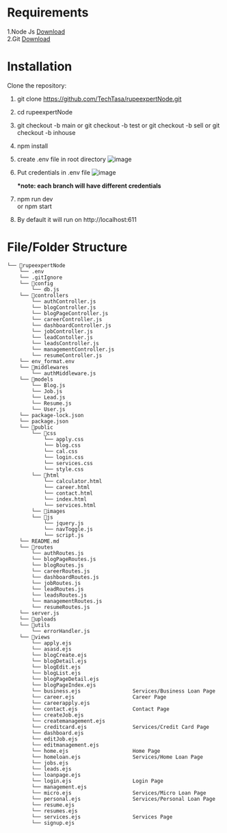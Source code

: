 # Requirements
 1.Node Js <a href="https://nodejs.org/en/download/current">Download</a><br>
 2.Git <a href="https://git-scm.com/downloads">Download</a><br>

# Installation
 Clone the repository:

 1. git clone https://github.com/TechTasa/rupeexpertNode.git

 2. cd rupeexpertNode

 3. git checkout -b main 
            or
  git checkout -b test
            or
  git checkout -b sell
            or
  git checkout -b inhouse
            
 4. npm install

 5. create .env file in root directory
    ![image](https://github.com/TechTasa/rupeexpertNode/assets/107754791/29f95b36-9a6f-4761-8fb7-f16faa2b4019)

 6. Put credentials in .env file
    ![image](https://github.com/TechTasa/rupeexpertNode/assets/107754791/b1b216c0-5974-4f3c-a824-1411bfa32134)

    <b>*note: each branch will have different credentials</b>

    
 8. npm run dev   
       or
    npm start

 10. By default it will run on http://localhost:611

    
# File/Folder Structure

```
└── 📁rupeexpertNode
    └── .env
    └── .gitIgnore
    └── 📁config
        └── db.js
    └── 📁controllers
        └── authController.js
        └── blogController.js
        └── blogPageController.js
        └── careerController.js
        └── dashboardController.js
        └── jobController.js
        └── leadContoller.js
        └── leadsController.js
        └── managementController.js
        └── resumeController.js
    └── env_format.env
    └── 📁middlewares
        └── authMiddleware.js
    └── 📁models
        └── Blog.js
        └── Job.js
        └── Lead.js
        └── Resume.js
        └── User.js
    └── package-lock.json
    └── package.json
    └── 📁public
        └── 📁css
            └── apply.css
            └── blog.css
            └── cal.css
            └── login.css
            └── services.css
            └── style.css
        └── 📁html
            └── calculator.html
            └── career.html
            └── contact.html
            └── index.html
            └── services.html
        └── 📁images
        └── 📁js
            └── jquery.js
            └── navToggle.js
            └── script.js
    └── README.md
    └── 📁routes
        └── authRoutes.js
        └── blogPageRoutes.js
        └── blogRoutes.js
        └── careerRoutes.js
        └── dashboardRoutes.js
        └── jobRoutes.js
        └── leadRoutes.js
        └── leadsRoutes.js
        └── managementRoutes.js
        └── resumeRoutes.js
    └── server.js
    └── 📁uploads
    └── 📁utils
        └── errorHandler.js
    └── 📁views
        └── apply.ejs
        └── asasd.ejs
        └── blogCreate.ejs
        └── blogDetail.ejs
        └── blogEdit.ejs
        └── blogList.ejs
        └── blogPageDetail.ejs
        └── blogPageIndex.ejs
        └── business.ejs                 Services/Business Loan Page
        └── career.ejs                   Career Page 
        └── careerapply.ejs
        └── contact.ejs                  Contact Page
        └── createJob.ejs
        └── createmanagement.ejs
        └── creditcard.ejs               Services/Credit Card Page
        └── dashboard.ejs
        └── editJob.ejs
        └── editmanagement.ejs
        └── home.ejs                     Home Page
        └── homeloan.ejs                 Services/Home Loan Page
        └── jobs.ejs
        └── leads.ejs
        └── loanpage.ejs
        └── login.ejs                    Login Page
        └── management.ejs
        └── micro.ejs                    Services/Micro Loan Page
        └── personal.ejs                 Services/Personal Loan Page
        └── resume.ejs
        └── resumes.ejs
        └── services.ejs                 Services Page
        └── signup.ejs
```
